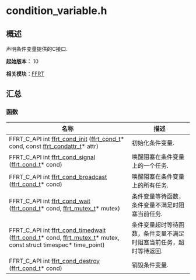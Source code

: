 # condition_variable.h


## 概述

声明条件变量提供的C接口.

**起始版本：** 10

**相关模块：**[FFRT](_f_f_r_t.md)


## 汇总


### 函数

| 名称 | 描述 | 
| -------- | -------- |
| FFRT_C_API int [ffrt_cond_init](_f_f_r_t.md#ffrt_cond_init) ([ffrt_cond_t](ffrt__cond__t.md)\* cond, const [ffrt_condattr_t](ffrt__condattr__t.md)\* attr) | 初始化条件变量.  | 
| FFRT_C_API int [ffrt_cond_signal](_f_f_r_t.md#ffrt_cond_signal) ([ffrt_cond_t](ffrt__cond__t.md)\* cond) | 唤醒阻塞在条件变量上的一个任务.  | 
| FFRT_C_API int [ffrt_cond_broadcast](_f_f_r_t.md#ffrt_cond_broadcast) ([ffrt_cond_t](ffrt__cond__t.md)\* cond) | 唤醒阻塞在条件变量上的所有任务.  | 
| FFRT_C_API int [ffrt_cond_wait](_f_f_r_t.md#ffrt_cond_wait) ([ffrt_cond_t](ffrt__cond__t.md)\* cond, [ffrt_mutex_t](ffrt__mutex__t.md)\* mutex) | 条件变量等待函数，条件变量不满足时阻塞当前任务.  | 
| FFRT_C_API int [ffrt_cond_timedwait](_f_f_r_t.md#ffrt_cond_timedwait) ([ffrt_cond_t](ffrt__cond__t.md)\* cond, [ffrt_mutex_t](ffrt__mutex__t.md)\* mutex, const struct timespec\* time_point) | 条件变量超时等待函数，条件变量不满足时阻塞当前任务，超时等待返回.  | 
| FFRT_C_API int [ffrt_cond_destroy](_f_f_r_t.md#ffrt_cond_destroy) ([ffrt_cond_t](ffrt__cond__t.md)\* cond) | 销毁条件变量.  | 
